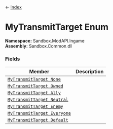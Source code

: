 ← [Index](index)
# MyTransmitTarget Enum
**Namespace:** Sandbox.ModAPI.Ingame  
**Assembly:** Sandbox.Common.dll  
### Fields
|Member|Description|
|---|---|
|[`MyTransmitTarget None`](Sandbox.ModAPI.Ingame.None)||
|[`MyTransmitTarget Owned`](Sandbox.ModAPI.Ingame.Owned)||
|[`MyTransmitTarget Ally`](Sandbox.ModAPI.Ingame.Ally)||
|[`MyTransmitTarget Neutral`](Sandbox.ModAPI.Ingame.Neutral)||
|[`MyTransmitTarget Enemy`](Sandbox.ModAPI.Ingame.Enemy)||
|[`MyTransmitTarget Everyone`](Sandbox.ModAPI.Ingame.Everyone)||
|[`MyTransmitTarget Default`](Sandbox.ModAPI.Ingame.Default)||
